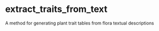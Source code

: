 # extract_traits_from_text
A method for generating plant trait tables from flora textual descriptions

